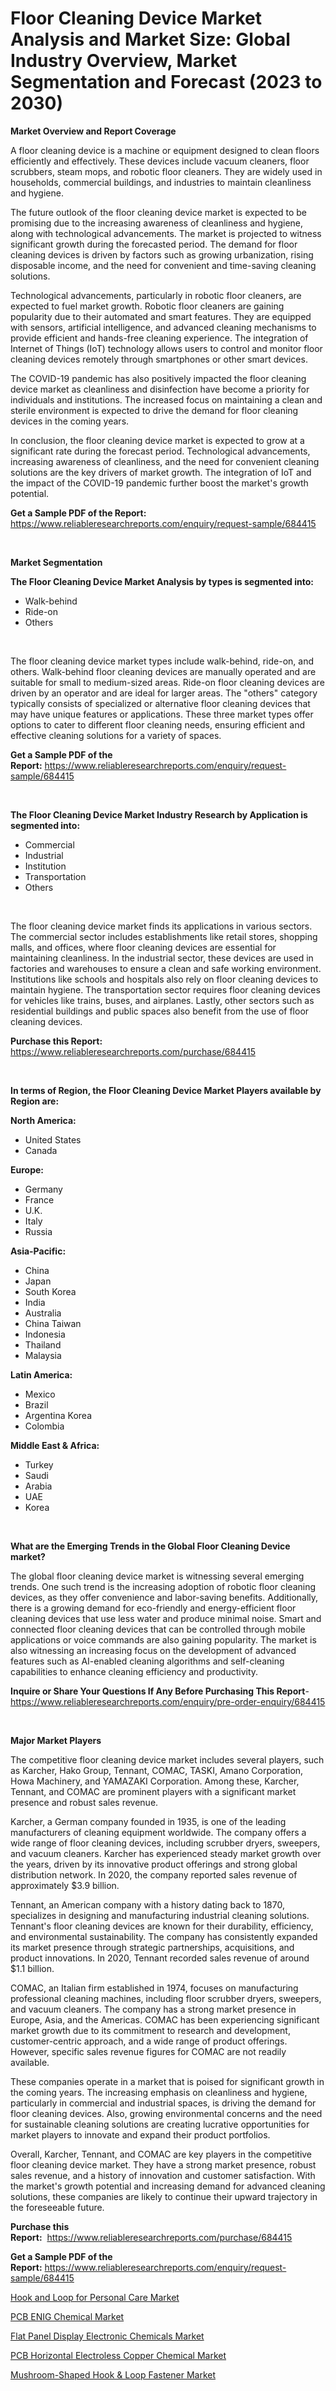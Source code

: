 <p><h1>Floor Cleaning Device Market Analysis and Market Size: Global Industry Overview, Market Segmentation and Forecast (2023 to 2030)</h1></p><p><strong>Market Overview and Report Coverage</strong></p>
<p><p>A floor cleaning device is a machine or equipment designed to clean floors efficiently and effectively. These devices include vacuum cleaners, floor scrubbers, steam mops, and robotic floor cleaners. They are widely used in households, commercial buildings, and industries to maintain cleanliness and hygiene.</p><p>The future outlook of the floor cleaning device market is expected to be promising due to the increasing awareness of cleanliness and hygiene, along with technological advancements. The market is projected to witness significant growth during the forecasted period. The demand for floor cleaning devices is driven by factors such as growing urbanization, rising disposable income, and the need for convenient and time-saving cleaning solutions.</p><p>Technological advancements, particularly in robotic floor cleaners, are expected to fuel market growth. Robotic floor cleaners are gaining popularity due to their automated and smart features. They are equipped with sensors, artificial intelligence, and advanced cleaning mechanisms to provide efficient and hands-free cleaning experience. The integration of Internet of Things (IoT) technology allows users to control and monitor floor cleaning devices remotely through smartphones or other smart devices.</p><p>The COVID-19 pandemic has also positively impacted the floor cleaning device market as cleanliness and disinfection have become a priority for individuals and institutions. The increased focus on maintaining a clean and sterile environment is expected to drive the demand for floor cleaning devices in the coming years.</p><p>In conclusion, the floor cleaning device market is expected to grow at a significant rate during the forecast period. Technological advancements, increasing awareness of cleanliness, and the need for convenient cleaning solutions are the key drivers of market growth. The integration of IoT and the impact of the COVID-19 pandemic further boost the market's growth potential.</p></p>
<p><strong>Get a Sample PDF of the Report:</strong> <a href="https://www.reliableresearchreports.com/enquiry/request-sample/684415">https://www.reliableresearchreports.com/enquiry/request-sample/684415</a></p>
<p>&nbsp;</p>
<p><strong>Market Segmentation</strong></p>
<p><strong>The Floor Cleaning Device Market Analysis by types is segmented into:</strong></p>
<p><ul><li>Walk-behind</li><li>Ride-on</li><li>Others</li></ul></p>
<p>&nbsp;</p>
<p><p>The floor cleaning device market types include walk-behind, ride-on, and others. Walk-behind floor cleaning devices are manually operated and are suitable for small to medium-sized areas. Ride-on floor cleaning devices are driven by an operator and are ideal for larger areas. The "others" category typically consists of specialized or alternative floor cleaning devices that may have unique features or applications. These three market types offer options to cater to different floor cleaning needs, ensuring efficient and effective cleaning solutions for a variety of spaces.</p></p>
<p><strong>Get a Sample PDF of the Report:</strong>&nbsp;<a href="https://www.reliableresearchreports.com/enquiry/request-sample/684415">https://www.reliableresearchreports.com/enquiry/request-sample/684415</a></p>
<p>&nbsp;</p>
<p><strong>The Floor Cleaning Device Market Industry Research by Application is segmented into:</strong></p>
<p><ul><li>Commercial</li><li>Industrial</li><li>Institution</li><li>Transportation</li><li>Others</li></ul></p>
<p>&nbsp;</p>
<p><p>The floor cleaning device market finds its applications in various sectors. The commercial sector includes establishments like retail stores, shopping malls, and offices, where floor cleaning devices are essential for maintaining cleanliness. In the industrial sector, these devices are used in factories and warehouses to ensure a clean and safe working environment. Institutions like schools and hospitals also rely on floor cleaning devices to maintain hygiene. The transportation sector requires floor cleaning devices for vehicles like trains, buses, and airplanes. Lastly, other sectors such as residential buildings and public spaces also benefit from the use of floor cleaning devices.</p></p>
<p><strong>Purchase this Report:</strong>&nbsp; <a href="https://www.reliableresearchreports.com/purchase/684415">https://www.reliableresearchreports.com/purchase/684415</a></p>
<p>&nbsp;</p>
<p><strong>In terms of Region, the Floor Cleaning Device Market Players available by Region are:</strong></p>
<p>
    <p> <strong> North America: </strong>
        <ul>
            <li>United States</li>
            <li>Canada</li>
        </ul>
        </p> 
    <p> <strong> Europe: </strong>
        <ul>
            <li>Germany</li>
            <li>France</li>
            <li>U.K.</li>
            <li>Italy</li>
            <li>Russia</li>
        </ul>
        </p> 
    <p> <strong> Asia-Pacific: </strong>
        <ul>
            <li>China</li>
            <li>Japan</li>
            <li>South Korea</li>
            <li>India</li>
            <li>Australia</li>
            <li>China Taiwan</li>
            <li>Indonesia</li>
            <li>Thailand</li>
            <li>Malaysia</li>
        </ul>
        </p> 
    <p> <strong> Latin America: </strong>
        <ul>
            <li>Mexico</li>
            <li>Brazil</li>
            <li>Argentina Korea</li>
            <li>Colombia</li>
        </ul>
        </p> 
    <p> <strong> Middle East & Africa: </strong>
        <ul>
            <li>Turkey</li>
            <li>Saudi</li>
            <li>Arabia</li>
            <li>UAE</li>
            <li>Korea</li>
        </ul>
    </p>
    </p>
<p>&nbsp;</p>
<p><strong>What are the Emerging Trends in the Global Floor Cleaning Device market?</strong></p>
<p><p>The global floor cleaning device market is witnessing several emerging trends. One such trend is the increasing adoption of robotic floor cleaning devices, as they offer convenience and labor-saving benefits. Additionally, there is a growing demand for eco-friendly and energy-efficient floor cleaning devices that use less water and produce minimal noise. Smart and connected floor cleaning devices that can be controlled through mobile applications or voice commands are also gaining popularity. The market is also witnessing an increasing focus on the development of advanced features such as AI-enabled cleaning algorithms and self-cleaning capabilities to enhance cleaning efficiency and productivity.</p></p>
<p><strong>Inquire or Share Your Questions If Any Before Purchasing This Report</strong>- <a href="https://www.reliableresearchreports.com/enquiry/pre-order-enquiry/684415">https://www.reliableresearchreports.com/enquiry/pre-order-enquiry/684415</a></p>
<p>&nbsp;</p>
<p><strong>Major Market Players</strong></p>
<p><p>The competitive floor cleaning device market includes several players, such as Karcher, Hako Group, Tennant, COMAC, TASKI, Amano Corporation, Howa Machinery, and YAMAZAKI Corporation. Among these, Karcher, Tennant, and COMAC are prominent players with a significant market presence and robust sales revenue.</p><p>Karcher, a German company founded in 1935, is one of the leading manufacturers of cleaning equipment worldwide. The company offers a wide range of floor cleaning devices, including scrubber dryers, sweepers, and vacuum cleaners. Karcher has experienced steady market growth over the years, driven by its innovative product offerings and strong global distribution network. In 2020, the company reported sales revenue of approximately $3.9 billion.</p><p>Tennant, an American company with a history dating back to 1870, specializes in designing and manufacturing industrial cleaning solutions. Tennant's floor cleaning devices are known for their durability, efficiency, and environmental sustainability. The company has consistently expanded its market presence through strategic partnerships, acquisitions, and product innovations. In 2020, Tennant recorded sales revenue of around $1.1 billion.</p><p>COMAC, an Italian firm established in 1974, focuses on manufacturing professional cleaning machines, including floor scrubber dryers, sweepers, and vacuum cleaners. The company has a strong market presence in Europe, Asia, and the Americas. COMAC has been experiencing significant market growth due to its commitment to research and development, customer-centric approach, and a wide range of product offerings. However, specific sales revenue figures for COMAC are not readily available.</p><p>These companies operate in a market that is poised for significant growth in the coming years. The increasing emphasis on cleanliness and hygiene, particularly in commercial and industrial spaces, is driving the demand for floor cleaning devices. Also, growing environmental concerns and the need for sustainable cleaning solutions are creating lucrative opportunities for market players to innovate and expand their product portfolios.</p><p>Overall, Karcher, Tennant, and COMAC are key players in the competitive floor cleaning device market. They have a strong market presence, robust sales revenue, and a history of innovation and customer satisfaction. With the market's growth potential and increasing demand for advanced cleaning solutions, these companies are likely to continue their upward trajectory in the foreseeable future.</p></p>
<p><strong>Purchase this Report:</strong>&nbsp;&nbsp;<a href="https://www.reliableresearchreports.com/purchase/684415">https://www.reliableresearchreports.com/purchase/684415</a></p>
<p></p>
<p><strong>Get a Sample PDF of the Report:</strong>&nbsp;<a href="https://www.reliableresearchreports.com/enquiry/request-sample/684415">https://www.reliableresearchreports.com/enquiry/request-sample/684415</a></p>
<p><p><a href="https://github.com/gshchiplitsov/Market-Research-Report-List-1/blob/main/hook-and-loop-for-personal-care-market.md">Hook and Loop for Personal Care Market</a></p><p><a href="https://medium.com/@hotspotelectronicsstore/pcb-enig-chemical-market-outlook-industry-overview-and-forecast-2023-to-2030-2024de16a9e5">PCB ENIG Chemical Market</a></p><p><a href="https://medium.com/@hotspotvendor/flat-panel-display-electronic-chemicals-market-insights-into-market-cagr-market-trends-and-c3c475ddd89a">Flat Panel Display Electronic Chemicals Market</a></p><p><a href="https://medium.com/@the.strong.zer0/pcb-horizontal-electroless-copper-chemical-market-outlook-industry-overview-and-forecast-2023-to-4c78a0216ef2">PCB Horizontal Electroless Copper Chemical Market</a></p><p><a href="https://github.com/rahu1503/Market-Research-Report-List-1/blob/main/mushroom-shaped-hook-loop-fastener-market.md">Mushroom-Shaped Hook & Loop Fastener Market</a></p></p>